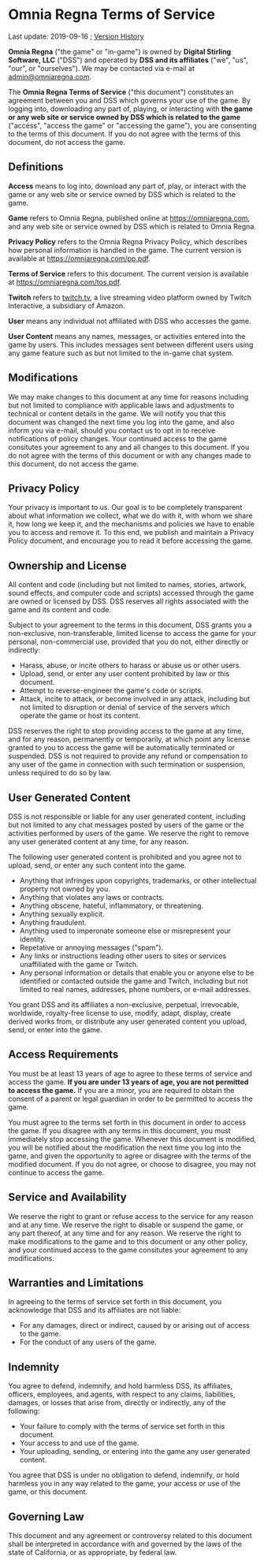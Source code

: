 # Omnia Regna Terms of Service

Last update:  2019-09-16 ; [Version
History](https://github.com/rhymu8354/OmniaRegna/commits/master/tos.md)

__Omnia Regna__ ("the game" or "in-game") is owned by __Digital Stirling
Software, LLC__ ("DSS") and operated by __DSS and its affiliates__ ("we", "us",
"our", or "ourselves").  We may be contacted via e-mail at
[admin@omniaregna.com](mailto:admin@omniaregna.com).

The __Omnia Regna Terms of Service__ ("this document") constitutes an agreement
between you and DSS which governs your use of the game.  By logging into,
downloading any part of, playing, or interacting with __the game or any web
site or service owned by DSS which is related to the game__ ("access", "access
the game" or "accessing the game"), you are consenting to the terms of this
document.  If you do not agree with the terms of this document, do not access
the game.

## Definitions

__Access__ means to log into, download any part of, play, or interact with the
game or any web site or service owned by DSS which is related to the game.

__Game__ refers to Omnia Regna, published online at <https://omniaregna.com>,
and any web site or service owned by DSS which is related to Omnia Regna.

__Privacy Policy__ refers to the Omnia Regna Privacy Policy, which describes
how personal information is handled in the game.  The current version is
available at <https://omniaregna.com/pp.pdf>.

__Terms of Service__ refers to this document.  The current version is available
at <https://omniaregna.com/tos.pdf>.

__Twitch__ refers to [twitch.tv](https://twitch.tv), a live streaming video
platform owned by Twitch Interactive, a subsidiary of Amazon.

__User__ means any individual not affiliated with DSS who accesses the game.

__User Content__ means any names, messages, or activities entered into the game
by users.  This includes messages sent between different users using any game
feature such as but not limited to the in-game chat system.

## Modifications

We may make changes to this document at any time for reasons including but not
limited to compliance with applicable laws and adjustments to technical or
content details in the game.  We will notify you that this document was changed
the next time you log into the game, and also inform you via e-mail, should you
contact us to opt in to receive notifications of policy changes.  Your
continued access to the game consitutes your agreement to any and all changes
to this document.  If you do not agree with the terms of this document or with
any changes made to this document, do not access the game.

## Privacy Policy

Your privacy is important to us.  Our goal is to be completely transparent
about what information we collect, what we do with it, with whom we share it,
how long we keep it, and the mechanisms and policies we have to enable you to
access and remove it.  To this end, we publish and maintain a Privacy Policy
document, and encourage you to read it before accessing the game.

## Ownership and License

All content and code (including but not limited to names, stories, artwork,
sound effects, and computer code and scripts) accessed through the game are
owned or licensed by DSS.  DSS reserves all rights associated with the game and
its content and code.

Subject to your agreement to the terms in this document, DSS grants you a
non-exclusive, non-transferable, limited license to access the game for your
personal, non-commercial use, provided that you do not, either directly or
indirectly:

* Harass, abuse, or incite others to harass or abuse us or other users.
* Upload, send, or enter any user content prohibited by law or this document.
* Attempt to reverse-engineer the game's code or scripts.
* Attack, incite to attack, or become involved in any attack, including but not
  limited to disruption or denial of service of the servers which operate the
  game or host its content.

DSS reserves the right to stop providing access to the game at any time, and
for any reason, permanently or temporarily, at which point any license granted
to you to access the game will be automatically terminated or suspended.  DSS
is not required to provide any refund or compensation to any user of the game
in connection with such termination or suspension, unless required to do so by
law.

## User Generated Content

DSS is not responsible or liable for any user generated content, including but
not limited to any chat messages posted by users of the game or the activities
performed by users of the game.  We reserve the right to remove any user
generated content at any time, for any reason.

The following user generated content is prohibited and you agree not to upload,
send, or enter any such content into the game.

* Anything that infringes upon copyrights, trademarks, or other intellectual
  property not owned by you.
* Anything that violates any laws or contracts.
* Anything obscene, hateful, inflammatory, or threatening.
* Anything sexually explicit.
* Anything fraudulent.
* Anything used to imperonate someone else or misrepresent your identity.
* Repetative or annoying messages ("spam").
* Any links or instructions leading other users to sites or services
  unaffiliated with the game or Twitch.
* Any personal information or details that enable you or anyone else to be
  identified or contacted outside the game and Twitch, including but not
  limited to real names, addresses, phone numbers, or e-mail addresses.

You grant DSS and its affiliates a non-exclusive, perpetual, irrevocable,
worldwide, royalty-free license to use, modify, adapt, display, create derived
works from, or distribute any user generated content you upload, send, or enter
into the game.

## Access Requirements

You must be at least 13 years of age to agree to these terms of service and
access the game.  __If you are under 13 years of age, you are not permitted to
access the game.__  If you are a minor, you are required to obtain the consent
of a parent or legal guardian in order to be permitted to access the game.

You must agree to the terms set forth in this document in order to access the
game.  If you disagree with any terms in this document, you must immediately
stop accessing the game.  Whenever this document is modified, you will be
notified about the modification the next time you log into the game, and given
the opportunity to agree or disagree with the terms of the modified document.
If you do not agree, or choose to disagree, you may not continue to access the
game.

## Service and Availability

We reserve the right to grant or refuse access to the service for any reason
and at any time.  We reserve the right to disable or suspend the game, or any
part thereof, at any time and for any reason.  We reserve the right to make
modifications to the game and to this document or any other policy, and your
continued access to the game consitutes your agreement to any modifications.

## Warranties and Limitations

In agreeing to the terms of service set forth in this document, you acknowledge
that DSS and its affiliates are not liable:

* For any damages, direct or indirect, caused by or arising out of access to
  the game.
* For the conduct of any users of the game.

## Indemnity

You agree to defend, indemnify, and hold harmless DSS, its affiliates,
officers, employees, and agents, with respect to any claims, liabilities,
damages, or losses that arise from, directly or indirectly, any of the
following:

* Your failure to comply with the terms of service set forth in this document.
* Your access to and use of the game.
* Your uploading, sending, or entering into the game any user generated
  content.

You agree that DSS is under no obligation to defend, indemnify, or hold
harmless you in any way related to the game, your access or use of the game,
or this document.

## Governing Law

This document and any agreement or controversy related to this document shall
be interpreted in accordance with and governed by the laws of the state of
California, or as appropriate, by federal law.
